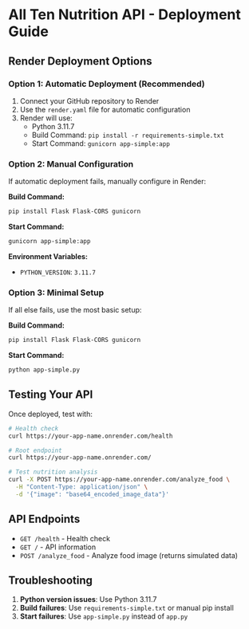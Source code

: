 # All Ten Nutrition API - Deployment Guide

## Render Deployment Options

### Option 1: Automatic Deployment (Recommended)
1. Connect your GitHub repository to Render
2. Use the `render.yaml` file for automatic configuration
3. Render will use:
   - Python 3.11.7
   - Build Command: `pip install -r requirements-simple.txt`
   - Start Command: `gunicorn app-simple:app`

### Option 2: Manual Configuration
If automatic deployment fails, manually configure in Render:

**Build Command:**
```bash
pip install Flask Flask-CORS gunicorn
```

**Start Command:**
```bash
gunicorn app-simple:app
```

**Environment Variables:**
- `PYTHON_VERSION`: `3.11.7`

### Option 3: Minimal Setup
If all else fails, use the most basic setup:

**Build Command:**
```bash
pip install Flask Flask-CORS gunicorn
```

**Start Command:**
```bash
python app-simple.py
```

## Testing Your API

Once deployed, test with:
```bash
# Health check
curl https://your-app-name.onrender.com/health

# Root endpoint
curl https://your-app-name.onrender.com/

# Test nutrition analysis
curl -X POST https://your-app-name.onrender.com/analyze_food \
  -H "Content-Type: application/json" \
  -d '{"image": "base64_encoded_image_data"}'
```

## API Endpoints

- `GET /health` - Health check
- `GET /` - API information
- `POST /analyze_food` - Analyze food image (returns simulated data)

## Troubleshooting

1. **Python version issues**: Use Python 3.11.7
2. **Build failures**: Use `requirements-simple.txt` or manual pip install
3. **Start failures**: Use `app-simple.py` instead of `app.py` 